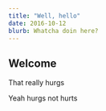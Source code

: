 ```yaml
---
title: "Well, hello"
date: 2016-10-12
blurb: Whatcha doin here?
---
```


## Welcome

That really hurgs

Yeah hurgs not hurts
